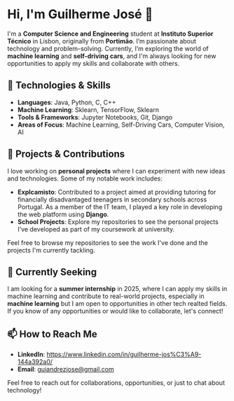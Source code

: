 # Hi, I'm Guilherme José 👋

I'm a **Computer Science and Engineering** student at **Instituto Superior Técnico** in Lisbon, originally from **Portimão**. I’m passionate about technology and problem-solving. Currently, I’m exploring the world of **machine learning** and **self-driving cars**, and I'm always looking for new opportunities to apply my skills and collaborate with others.

## 🚀 Technologies & Skills

- **Languages**: Java, Python, C, C++
- **Machine Learning**: Sklearn, TensorFlow, Sklearn
- **Tools & Frameworks**: Jupyter Notebooks, Git, Django
- **Areas of Focus**: Machine Learning, Self-Driving Cars, Computer Vision, AI

## 🔧 Projects & Contributions

I love working on **personal projects** where I can experiment with new ideas and technologies. Some of my notable work includes:
- **Explcamisto**: Contributed to a project aimed at providing tutoring for financially disadvantaged teenagers in secondary schools across Portugal. As a member of the IT team, I played a key role in developing the web platform using **Django**.
- **School Projects**: Explore my repositories to see the personal projects I’ve developed as part of my coursework at university.

Feel free to browse my repositories to see the work I've done and the projects I'm currently tackling.

## 🌱 Currently Seeking

I am looking for a **summer internship** in 2025, where I can apply my skills in machine learning and contribute to real-world projects, especially in **machine learning** but I am open to opportunities in other tech realted fields. If you know of any opportunities or would like to collaborate, let's connect!

## 📫 How to Reach Me

- **LinkedIn**: https://www.linkedin.com/in/guilherme-jos%C3%A9-144a392a0/
- **Email**: guiandrezjose@gmail.com

Feel free to reach out for collaborations, opportunities, or just to chat about technology!

<!---
guiijose/guiijose is a ✨ special ✨ repository because its `README.md` (this file) appears on your GitHub profile.
You can click the Preview link to take a look at your changes.
--->

